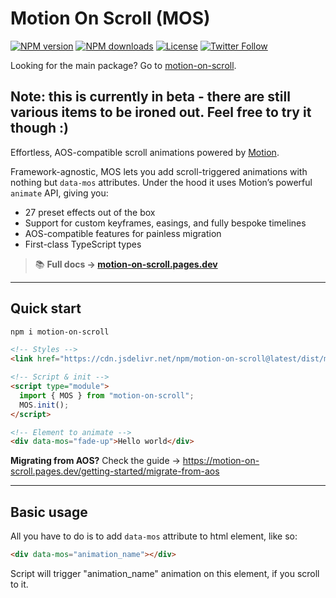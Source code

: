# Motion On Scroll (MOS)

[![NPM version](https://img.shields.io/npm/v/motion-on-scroll.svg?style=flat)](https://npmjs.org/package/motion-on-scroll) [![NPM downloads](https://img.shields.io/npm/dm/motion-on-scroll.svg?style=flat)](https://npmjs.org/package/motion-on-scroll) [![License](https://img.shields.io/badge/license-MIT-blue.svg)](LICENSE) [![Twitter Follow](https://img.shields.io/twitter/follow/webreaper.svg?style=social)](https://twitter.com/webreaper)

Looking for the main package? Go to [motion-on-scroll](/packages/motion-on-scroll/).

## Note: this is currently in beta - there are still various items to be ironed out. Feel free to try it though :)

Effortless, AOS-compatible scroll animations powered by [Motion](https://motion.dev).

Framework-agnostic, MOS lets you add scroll-triggered animations with nothing but `data-mos` attributes. Under the hood it uses Motion’s powerful `animate` API, giving you:

- 27 preset effects out of the box
- Support for custom keyframes, easings, and fully bespoke timelines
- AOS-compatible features for painless migration
- First-class TypeScript types

> 📚 **Full docs → [motion-on-scroll.pages.dev](https://motion-on-scroll.pages.dev)**

---

## Quick start

```bash
npm i motion-on-scroll
```

```html
<!-- Styles -->
<link href="https://cdn.jsdelivr.net/npm/motion-on-scroll@latest/dist/mos.css" rel="stylesheet" />

<!-- Script & init -->
<script type="module">
  import { MOS } from "motion-on-scroll";
  MOS.init();
</script>

<!-- Element to animate -->
<div data-mos="fade-up">Hello world</div>
```

**Migrating from AOS?** Check the guide → <https://motion-on-scroll.pages.dev/getting-started/migrate-from-aos>

---

## Basic usage

All you have to do is to add `data-mos` attribute to html element, like so:

```html
<div data-mos="animation_name"></div>
```

Script will trigger "animation_name" animation on this element, if you scroll to it.
